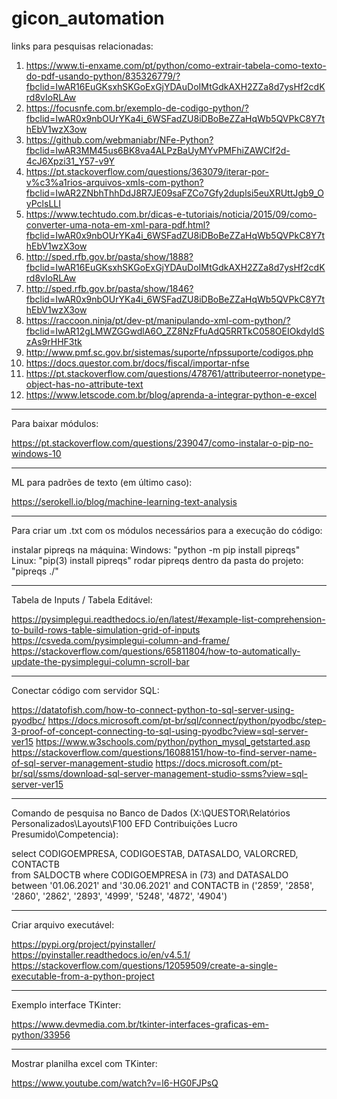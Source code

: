 # gicon_automation

links para pesquisas relacionadas:

1. https://www.ti-enxame.com/pt/python/como-extrair-tabela-como-texto-do-pdf-usando-python/835326779/?fbclid=IwAR16EuGKsxhSKGoExGjYDAuDoIMtGdkAXH2ZZa8d7ysHf2cdKrd8vIoRLAw
2. https://focusnfe.com.br/exemplo-de-codigo-python/?fbclid=IwAR0x9nbOUrYKa4i_6WSFadZU8iDBoBeZZaHqWb5QVPkC8Y7thEbV1wzX3ow
3. https://github.com/webmaniabr/NFe-Python?fbclid=IwAR3MM45us6BK8va4ALPzBaUyMYvPMFhiZAWClf2d-4cJ6Xpzi31_Y57-v9Y
4. https://pt.stackoverflow.com/questions/363079/iterar-por-v%c3%a1rios-arquivos-xmls-com-python?fbclid=IwAR2ZNbhThhDdJ8R7JE09saFZCo7Gfy2duplsi5euXRUttJgb9_OyPclsLLI
5. https://www.techtudo.com.br/dicas-e-tutoriais/noticia/2015/09/como-converter-uma-nota-em-xml-para-pdf.html?fbclid=IwAR0x9nbOUrYKa4i_6WSFadZU8iDBoBeZZaHqWb5QVPkC8Y7thEbV1wzX3ow
6. http://sped.rfb.gov.br/pasta/show/1888?fbclid=IwAR16EuGKsxhSKGoExGjYDAuDoIMtGdkAXH2ZZa8d7ysHf2cdKrd8vIoRLAw
7. http://sped.rfb.gov.br/pasta/show/1846?fbclid=IwAR0x9nbOUrYKa4i_6WSFadZU8iDBoBeZZaHqWb5QVPkC8Y7thEbV1wzX3ow
8. https://raccoon.ninja/pt/dev-pt/manipulando-xml-com-python/?fbclid=IwAR12gLMWZGGwdlA6O_ZZ8NzFfuAdQ5RRTkC058OEIOkdyIdSzAs9rHHF3tk
9. http://www.pmf.sc.gov.br/sistemas/suporte/nfpssuporte/codigos.php
10. https://docs.questor.com.br/docs/fiscal/importar-nfse
11. https://pt.stackoverflow.com/questions/478761/attributeerror-nonetype-object-has-no-attribute-text
12. https://www.letscode.com.br/blog/aprenda-a-integrar-python-e-excel

*******************************************************************************************************

Para baixar módulos:

https://pt.stackoverflow.com/questions/239047/como-instalar-o-pip-no-windows-10

*******************************************************************************************************

ML para padrões de texto (em último caso):

https://serokell.io/blog/machine-learning-text-analysis

*******************************************************************************************************

Para criar um .txt com os módulos necessários para a execução do código:

instalar pipreqs na máquina:
	Windows: "python -m pip install pipreqs"
	Linux: "pip(3) install pipreqs"
rodar pipreqs dentro da pasta do projeto:
	"pipreqs ./"

*******************************************************************************************************

Tabela de Inputs / Tabela Editável:

https://pysimplegui.readthedocs.io/en/latest/#example-list-comprehension-to-build-rows-table-simulation-grid-of-inputs
https://csveda.com/pysimplegui-column-and-frame/
https://stackoverflow.com/questions/65811804/how-to-automatically-update-the-pysimplegui-column-scroll-bar

*******************************************************************************************************

Conectar código com servidor SQL:

https://datatofish.com/how-to-connect-python-to-sql-server-using-pyodbc/
https://docs.microsoft.com/pt-br/sql/connect/python/pyodbc/step-3-proof-of-concept-connecting-to-sql-using-pyodbc?view=sql-server-ver15
https://www.w3schools.com/python/python_mysql_getstarted.asp
https://stackoverflow.com/questions/16088151/how-to-find-server-name-of-sql-server-management-studio
https://docs.microsoft.com/pt-br/sql/ssms/download-sql-server-management-studio-ssms?view=sql-server-ver15

*******************************************************************************************************

Comando de pesquisa no Banco de Dados (X:\QUESTOR\Relatórios Personalizados\Layouts\F100 EFD Contribuições Lucro Presumido\Competencia):

select CODIGOEMPRESA, CODIGOESTAB, DATASALDO, VALORCRED, CONTACTB  
from  SALDOCTB where CODIGOEMPRESA in (73) and DATASALDO between '01.06.2021' and '30.06.2021' and CONTACTB in ('2859', '2858', '2860', '2862', '2893', '4999', '5248', '4872', '4904')

*******************************************************************************************************

Criar arquivo executável:

https://pypi.org/project/pyinstaller/
https://pyinstaller.readthedocs.io/en/v4.5.1/
https://stackoverflow.com/questions/12059509/create-a-single-executable-from-a-python-project

*******************************************************************************************************

Exemplo interface TKinter:

https://www.devmedia.com.br/tkinter-interfaces-graficas-em-python/33956

*******************************************************************************************************

Mostrar planilha excel com TKinter:

https://www.youtube.com/watch?v=l6-HG0FJPsQ
